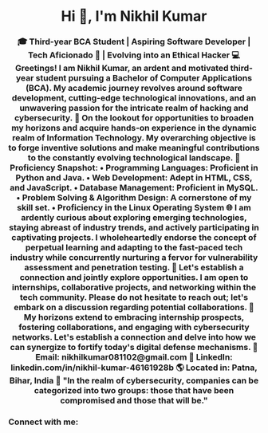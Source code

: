  
<h1 align="center">Hi 👋, I'm Nikhil Kumar</h1>
<h3 align="center">🎓 Third-year BCA Student | Aspiring Software Developer | Tech Aficionado 🚀 | Evolving into an Ethical Hacker 💻 Greetings! I am Nikhil Kumar, an ardent and motivated third-year student pursuing a Bachelor of Computer Applications (BCA). My academic journey revolves around software development, cutting-edge technological innovations, and an unwavering passion for the intricate realm of hacking and cybersecurity. 💼 On the lookout for opportunities to broaden my horizons and acquire hands-on experience in the dynamic realm of Information Technology. My overarching objective is to forge inventive solutions and make meaningful contributions to the constantly evolving technological landscape. 🌟 Proficiency Snapshot: • Programming Languages: Proficient in Python and Java. • Web Development: Adept in HTML, CSS, and JavaScript. • Database Management: Proficient in MySQL. • Problem Solving & Algorithm Design: A cornerstone of my skill set. • Proficiency in the Linux Operating System 🌐 I am ardently curious about exploring emerging technologies, staying abreast of industry trends, and actively participating in captivating projects. I wholeheartedly endorse the concept of perpetual learning and adapting to the fast-paced tech industry while concurrently nurturing a fervor for vulnerability assessment and penetration testing. 🔗 Let's establish a connection and jointly explore opportunities. I am open to internships, collaborative projects, and networking within the tech community. Please do not hesitate to reach out; let's embark on a discussion regarding potential collaborations. 💼 My horizons extend to embracing internship prospects, fostering collaborations, and engaging with cybersecurity networks. Let's establish a connection and delve into how we can synergize to fortify today's digital defense mechanisms. 📧 Email: nikhilkumar081102@gmail.com 🔗 LinkedIn: linkedin.com/in/nikhil-kumar-46161928b 🌎 Located in: Patna, Bihar, India 🌟 "In the realm of cybersecurity, companies can be categorized into two groups: those that have been compromised and those that will be."</h3>

<h3 align="left">Connect with me:</h3>
<p align="left">
</p>

